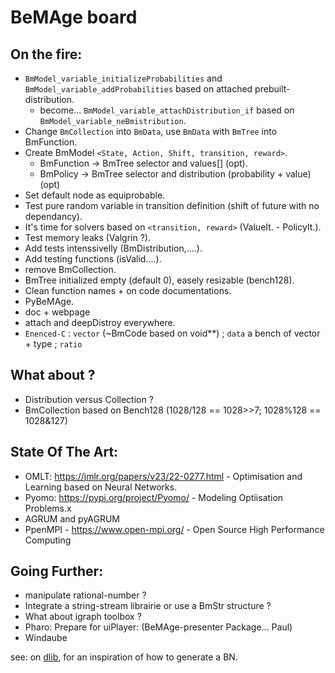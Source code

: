 # BeMAge board

## On the fire:

- `BmModel_variable_initializeProbabilities` and `BmModel_variable_addProbabilities` based on attached prebuilt-distribution.
	* become... `BmModel_variable_attachDistribution_if` based on `BmModel_variable_neBmistribution`.
- Change `BmCollection` into `BmData`, use `BmData` with `BmTree` into BmFunction.
- Create BmModel `<State, Action, Shift, transition, reward>`.
	* BmFunction -> BmTree selector and values[] (opt).
	* BmPolicy -> BmTree selector and distribution (probability + value) (opt)
- Set default node as equiprobable.
- Test pure random variable in transition definition (shift of future with no dependancy).
- It's time for solvers based on `<transition, reward>` (ValueIt. - PolicyIt.).
- Test memory leaks (Valgrin ?).
- Add tests intenssivelly (BmDistribution,....).
- Add testing functions (isValid....).
- remove BmCollection.
- BmTree initialized empty (default 0), easely resizable (bench128).
- Clean function names + on code documentations. 
- PyBeMAge.
- doc + webpage
- attach and deepDistroy everywhere.
- `Enenced-C` : `vector` (~BmCode based on void**) ; `data` a bench of vector + type ; `ratio`

## What about ?

- Distribution versus Collection ?
- BmCollection based on Bench128 (1028/128 == 1028>>7; 1028%128 == 1028&127)


## State Of The Art: 

- OMLT: https://jmlr.org/papers/v23/22-0277.html - Optimisation and Learning based on Neural Networks.
- Pyomo: https://pypi.org/project/Pyomo/ - Modeling Optiisation Problems.x
- AGRUM and pyAGRUM
- PpenMPI - https://www.open-mpi.org/ - Open Source High Performance Computing


## Going Further:

- manipulate rational-number ?
- Integrate a string-stream librairie or use a BmStr structure ?
- What about igraph toolbox ?
- Pharo: Prepare for uiPlayer: (BeMAge-presenter Package... Paul)
- Windaube

see: on [dlib](https://github.com/davisking/dlib/blob/master/examples/bayes_net_ex.cpp), for an inspiration of how to generate a BN. 

